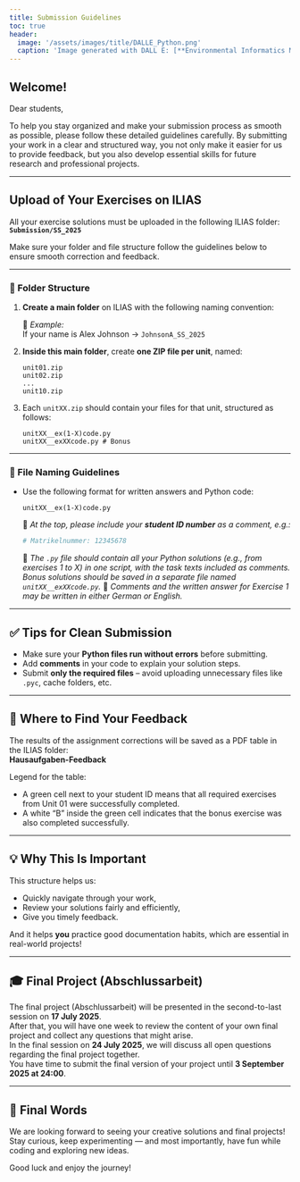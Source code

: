 ```yaml
---
title: Submission Guidelines
toc: true
header:
  image: '/assets/images/title/DALLE_Python.png'
  caption: 'Image generated with DALL E: [**Environmental Informatics Marburg**](https://www.uni-marburg.de/en/fb19/disciplines/physisch/environmentalinformatics)'
---
```


## Welcome!

Dear students,

To help you stay organized and make your submission process as smooth as possible, please follow these detailed guidelines carefully. By submitting your work in a clear and structured way, you not only make it easier for us to provide feedback, but you also develop essential skills for future research and professional projects.

---

## Upload of Your Exercises on ILIAS

All your exercise solutions must be uploaded in the following ILIAS folder:  
**`Submission/SS_2025`**

Make sure your folder and file structure follow the guidelines below to ensure smooth correction and feedback.

---

### 📁 Folder Structure

1. **Create a main folder** on ILIAS with the following naming convention:

   🔸 *Example:*  
   If your name is Alex Johnson → `JohnsonA_SS_2025`

2. **Inside this main folder**, create **one ZIP file per unit**, named:
   ```
   unit01.zip
   unit02.zip
   ...
   unit10.zip
   ```

3. Each `unitXX.zip` should contain your files for that unit, structured as follows:
   ```
   unitXX__ex(1-X)code.py
   unitXX__exXXcode.py # Bonus 
   ```

---

### 📄 File Naming Guidelines

- Use the following format for written answers and Python code:
  ```
  unitXX__ex(1-X)code.py
  ```
  🔖 *At the top, please include your **student ID number** as a comment, e.g.:*
  ```python
  # Matrikelnummer: 12345678
  ```

  📝 *The `.py` file should contain all your Python solutions (e.g., from exercises 1 to X) in one script, with the task texts included as comments. Bonus solutions should be saved in a separate file named `unitXX__exXXcode.py`.*
  💬 *Comments and the written answer for Exercise 1 may be written in either German or English.*

---

## ✅ Tips for Clean Submission

- Make sure your **Python files run without errors** before submitting.
- Add **comments** in your code to explain your solution steps.
- Submit **only the required files** – avoid uploading unnecessary files like `.pyc`, cache folders, etc.

---

## 📝 Where to Find Your Feedback

The results of the assignment corrections will be saved as a PDF table in the ILIAS folder:  
**Hausaufgaben-Feedback**

Legend for the table:

- A green cell next to your student ID means that all required exercises from Unit 01 were successfully completed.
- A white “B” inside the green cell indicates that the bonus exercise was also completed successfully.

---

## 💡 Why This Is Important

This structure helps us:
- Quickly navigate through your work,
- Review your solutions fairly and efficiently,
- Give you timely feedback.

And it helps **you** practice good documentation habits, which are essential in real-world projects!

---

## 🎓 Final Project (Abschlussarbeit)

The final project (Abschlussarbeit) will be presented in the second-to-last session on **17 July 2025**.  
After that, you will have one week to review the content of your own final project and collect any questions that might arise.  
In the final session on **24 July 2025**, we will discuss all open questions regarding the final project together.  
You have time to submit the final version of your project until **3 September 2025 at 24:00**.

---

## 🚀 Final Words

We are looking forward to seeing your creative solutions and final projects!  
Stay curious, keep experimenting — and most importantly, have fun while coding and exploring new ideas.  

Good luck and enjoy the journey!
